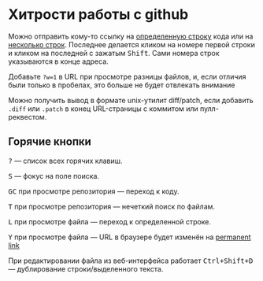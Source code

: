 # Хитрости работы с github

Можно отправить кому-то ссылку на [определенную строку](https://github.com/nicothin/idiomatic-pre-CSS/blob/gh-pages/index.html#L32) кода или на [несколько строк](https://github.com/nicothin/idiomatic-pre-CSS/blob/gh-pages/index.html#L49-L61). Последнее делается кликом на номере первой строки и кликом на последней с зажатым <kbd>Shift</kbd>. Сами номера строк указываются в конце адреса. 

Добавьте `?w=1` в URL при просмотре разницы файлов, и, если отличия были только в пробелах, это больше не будет отвлекать внимание

Можно получить вывод в формате unix-утилит diff/patch, если добавить `.diff` или `.patch` в конец URL-страницы с коммитом или пулл-реквестом.


## Горячие кнопки

<kbd>?</kbd> — список всех горячих клавиш.

<kbd>S</kbd> — фокус на поле поиска.

<kbd>GC</kbd> при просмотре репозитория — переход к коду.

<kbd>T</kbd> при просмотре репозитория — нечеткий поиск по файлам.

<kbd>L</kbd> при просмотре файла — переход к определенной строке.

<kbd>Y</kbd> при просмотре файла — URL в браузере будет изменён на [permanent link](https://help.github.com/articles/getting-permanent-links-to-files/)

При редактировании файла из веб-интерфейса работает <kbd>Ctrl+Shift+D</kbd> — дублирование строки/выделенного текста.
